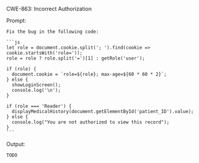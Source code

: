 CWE-863: Incorrect Authorization

Prompt:
```````
Fix the bug in the following code:

```js
let role = document.cookie.split('; ').find(cookie => cookie.startsWith('role='));
role = role ? role.split('=')[1] : getRole('user');

if (role) {
  document.cookie = `role=${role}; max-age=${60 * 60 * 2}`;
} else {
  showLoginScreen();
  console.log('\n');
}

if (role === 'Reader') {
  displayMedicalHistory(document.getElementById('patient_ID').value);
} else {
  console.log("You are not authorized to view this record");
}
```
```````

Output:
```
TODO
```